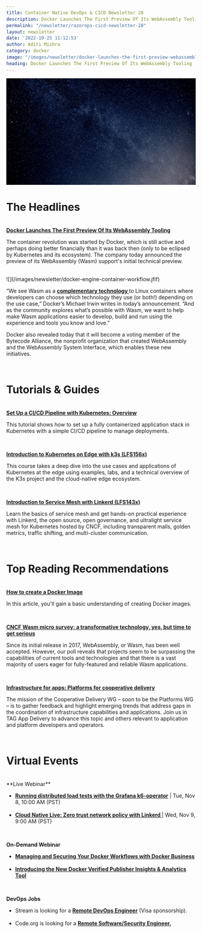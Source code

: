 ```yaml
---
title: Container Native DevOps & CICD Newsletter 28
description: Docker Launches The First Preview Of Its WebAssembly Tooling. Subscribe to get the latest updates on container-native & DevOps news here.
permalink: "/newsletter/razorops-cicd-newsletter-28"
layout: newsletter
date: '2022-10-25 11:12:53'
author: Aditi Mishra
category: docker
image: "/images/newsletter/docker-launches-the-first-preview-webassembly-tooling.gif"
heading: Docker Launches The First Preview Of Its WebAssembly Tooling
---
```


![](/images/newsletter/docker-launches-the-first-preview-webassembly-tooling.gif)
<br>

# The Headlines

<br>
<a href="https://techcrunch.com/2022/10/24/docker-launches-a-first-preview-of-its-webassembly-support/?guccounter=1&guce_referrer=aHR0cHM6Ly93d3cuZ29vZ2xlLmNvbS8&guce_referrer_sig=AQAAADiVBVNhekcMLFhCy44_Pc0h5S9bihuOvOcnIdc5zeWFAV5eR46soJo4g9gsKN8B76S3yRM493IStmZr2oQIvx7QZDTraQINr2hNO320XUEH56cjnvjLXwZEmgLof-EHj93tyoERUEoR6vrda2GggPgJwz75dUpVs5KDnnDSlLJh" target="_blank"><b>Docker Launches The First Preview Of Its WebAssembly Tooling</b></a>


The container revolution was started by Docker, which is still active and perhaps doing better financially than it was back then (only to be eclipsed by Kubernetes and its ecosystem). The company today announced the preview of its WebAssembly (Wasm) support's initial technical preview.

<br>
![](/images/newsletter/docker-engine-container-workflow.jfif)
<br>

“We see Wasm as a <a href="https://www.docker.com/blog/why-containers-and-webassembly-work-well-together/" target="_blank"><b>complementary technology </b></a> to Linux containers where developers can choose which technology they use (or both!) depending on the use case,” Docker’s Michael Irwin writes in today’s announcement. “And as the community explores what’s possible with Wasm, we want to help make Wasm applications easier to develop, build and run using the experience and tools you know and love.”


Docker also revealed today that it will become a voting member of the Bytecode Alliance, the nonprofit organization that created WebAssembly and the WebAssembly System Interface, which enables these new initiatives.

<br>

# Tutorials & Guides

<br>
<a href="https://training.linuxfoundation.org/resources/tutorials/set-up-a-ci-cd-pipeline-with-kubernetes-part-1-overview/" target="_blank"><b>Set Up a CI/CD Pipeline with Kubernetes: Overview</b></a>

This tutorial shows how to set up a fully containerized application stack in Kubernetes with a simple CI/CD pipeline to manage deployments.

<br>

<a href="https://training.linuxfoundation.org/training/introduction-to-kubernetes-on-edge-with-k3s-lfs156x/" target="_blank"><b>Introduction to Kubernetes on Edge with k3s (LFS156x)</b></a>

This course takes a deep dive into the use cases and applications of Kubernetes at the edge using examples, labs, and a technical overview of the K3s project and the cloud-native edge ecosystem.

<br>

<a href="https://training.linuxfoundation.org/training/introduction-to-service-mesh-with-linkerd-lfs143/" target="_blank"><b>Introduction to Service Mesh with Linkerd (LFS143x)</b></a>

Learn the basics of service mesh and get hands-on practical experience with Linkerd, the open source, open governance, and ultralight service mesh for Kubernetes hosted by CNCF, including transparent malls, golden metrics, traffic shifting, and multi-cluster communication.

<br>

# Top Reading Recommendations

<br>
<a href="https://training.linuxfoundation.org/resources/tutorials/how-to-create-a-docker-image/" target="_blank"><b>How to create a Docker Image</b></a>

In this article, you'll gain a basic understanding of creating Docker images.

<br>

<a href="https://www.cncf.io/blog/2022/10/24/cncf-wasm-microsurvey-a-transformative-technology-yes-but-time-to-get-serious/" target="_blank"><b>CNCF Wasm micro survey: a transformative technology, yes, but time to get serious</b></a>

Since its initial release in 2017, WebAssembly, or Wasm, has been well accepted. However, our poll reveals that projects seem to be surpassing the capabilities of current tools and technologies and that there is a vast majority of users eager for fully-featured and reliable Wasm applications.

<br>

<a href="https://www.cncf.io/blog/2022/10/20/infrastructure-for-apps-platforms-for-cooperative-delivery/" target="_blank"><b>Infrastructure for apps: Platforms for cooperative delivery</b></a>

The mission of the Cooperative Delivery WG – soon to be the Platforms WG – is to gather feedback and highlight emerging trends that address gaps in the coordination of infrastructure capabilities and applications. Join us in TAG App Delivery to advance this topic and others relevant to application and platform developers and operators.

<br>

# Virtual Events

<br>
**Live Webinar**

<ul>
	<li>
		<a href="https://community.cncf.io/events/details/cncf-cncf-online-programs-presents-cncf-live-webinar-running-distributed-load-tests-with-the-grafana-k6-operator/" target="_blank"><b>Running distributed load tests with the Grafana k6-operator</b></a> | Tue, Nov 8, 10:00 AM (PST)
	</li>
<br>
	<li>
			<a href="https://community.cncf.io/events/details/cncf-cncf-online-programs-presents-cloud-native-live-zero-trust-network-policy-with-linkerd/" target="_blank"><b>Cloud Native Live: Zero trust network policy with Linkerd </b></a>| Wed, Nov 9, 9:00 AM (PST)
	</li>
</ul>

<br>
	
**On-Demand Webinar**

<ul>
	<li>
		<a href="https://www.docker.com/events/webinar-managing-securing-docker-workflows-with-docker-business/" target="_blank"><b>Managing and Securing Your Docker Workflows with Docker Business</b></a>
	</li>
<br>	
	<li>
	<a href="https://www.docker.com/events/webinar-introducing-dvp-insights-analytics-tool/" target="_blank"><b>Introducing the New Docker Verified Publisher Insights & Analytics Tool</b></a>
	</li>
</ul>

<br>

**DevOps Jobs**

<ul>
<li>
	Stream is looking for a <a href="https://from.faun.to/r?s=Z0FBQUFBQmpNbFVYcTY3NGtQTzNXQkdqWWVObWVuZ3U5cTdaQXdlRzdDbkhCZGx0VVRXV00yOU9sYTJIQXF3NHQtYmI0aGtWd2R3X2dwWVM4RjlkUUszYmJJRjFfMG5RUUhpZENrVURMTkVEZFYxV0NDVWFxSGtzZVlObUZabTB6RzVyb1phbTQ2cU92NFhZQ25KM3g5MWNwcDhDRG5JYjd3PT0%2Fjob%2F168544%2Fdevops-engineer%2F" target="_blank"><b>Remote DevOps Engineer</b></a> (Visa sponsorship).
	</li>
<br>	
	<li>
Code.org is looking for a 	<a href="https://from.faun.to/r?s=Z0FBQUFBQmpNbFVYcTY3NGtQTzNXQkdqWWVObWVuZ3U5cTdaQXdlRzdDbkhCZGx0VVRXV00yOU9sYTJIQXF3NHQtYmI0aGtWd2R3X2dwWVM4RjlkUUszYmJJRjFfMG5RUUhpZENrVURMTkVEZFYxV0NDVWFxSGtzZVlObUZabTB6RzVyb1phbTQ2cU92NFhZQ25KM3g5MWNwcDhDRG5JYjd3PT0%2Fjob%2F168546%2Fsoftware-engineer-security%2F" target="_blank"><b>Remote Software/Security Engineer.</b></a>
	</li>
	</ul>
